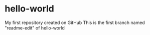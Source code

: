 # hello-world
My first repository created on GitHub
This is the first branch named "readme-edit" of hello-world
